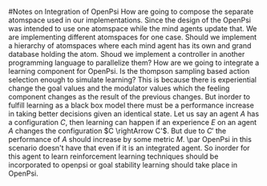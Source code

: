 #Notes on Integration of OpenPsi
How are going to compose the separate atomspace used in our implementations. 
Since the design of the OpenPsi was intended to use one atomspace while the mind agents update that. We are implementing different atomspaces for one case. Should we implement a hierarchy of atomspaces where each mind agent has its own and grand database holding the atom. 
Shoud we implement a controller in another programming language to parallelize them?
How are we going to integrate a learning component for OpenPsi. Is the thompson sampling based action selection enough to simulate learning? This is because there is experiential change the goal values and the modulator values which the feeling component changes as the result of the previous changes. But inorder to fulfill learning as a black box model there must be a performance increase in taking better decisions given an identical state. Let us say an agent $A$ has a configuration $C$, then learning can happen if an experience $E$ on an agent $A$ changes the configuration $C \rightArrow C'$. But due to $C'$ the performance of $A$ should increase by some metric $M$. 
\par OpenPsi in this scenario doesn't have that even if it is an integrated agent. So inorder for this agent to learn reinforcement learning techniques should be incorporated to openpsi or goal stability learning should take place in OpenPsi. 
